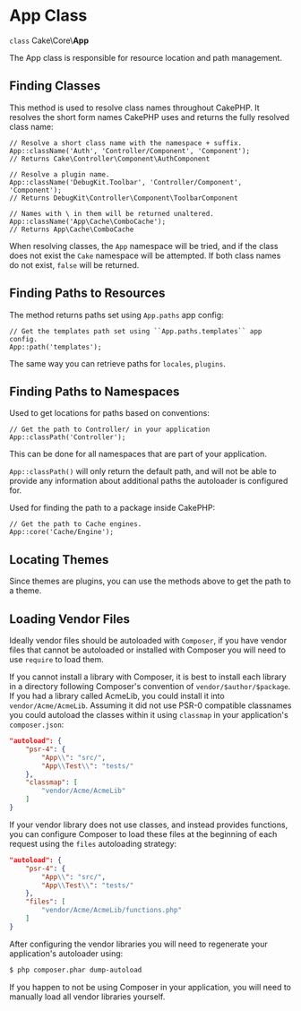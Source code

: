 # App Class

`class` Cake\\Core\\**App**

The App class is responsible for resource location and path management.

## Finding Classes

This method is used to resolve class names throughout CakePHP. It resolves
the short form names CakePHP uses and returns the fully resolved class name:

    // Resolve a short class name with the namespace + suffix.
    App::className('Auth', 'Controller/Component', 'Component');
    // Returns Cake\Controller\Component\AuthComponent

    // Resolve a plugin name.
    App::className('DebugKit.Toolbar', 'Controller/Component', 'Component');
    // Returns DebugKit\Controller\Component\ToolbarComponent

    // Names with \ in them will be returned unaltered.
    App::className('App\Cache\ComboCache');
    // Returns App\Cache\ComboCache

When resolving classes, the `App` namespace will be tried, and if the
class does not exist the `Cake` namespace will be attempted. If both
class names do not exist, `false` will be returned.

## Finding Paths to Resources

The method returns paths set using `App.paths` app config:

    // Get the templates path set using ``App.paths.templates`` app config.
    App::path('templates');

The same way you can retrieve paths for `locales`, `plugins`.

## Finding Paths to Namespaces

Used to get locations for paths based on conventions:

    // Get the path to Controller/ in your application
    App::classPath('Controller');

This can be done for all namespaces that are part of your application.

`App::classPath()` will only return the default path, and will not be able to
provide any information about additional paths the autoloader is configured
for.

Used for finding the path to a package inside CakePHP:

    // Get the path to Cache engines.
    App::core('Cache/Engine');

## Locating Themes

Since themes are plugins, you can use the methods above to get the path to
a theme.

## Loading Vendor Files

Ideally vendor files should be autoloaded with `Composer`, if you have vendor
files that cannot be autoloaded or installed with Composer you will need to use
`require` to load them.

If you cannot install a library with Composer, it is best to install each library in
a directory following Composer's convention of `vendor/$author/$package`.
If you had a library called AcmeLib, you could install it into
`vendor/Acme/AcmeLib`. Assuming it did not use PSR-0 compatible classnames
you could autoload the classes within it using `classmap` in your
application's `composer.json`:

``` json
"autoload": {
    "psr-4": {
        "App\\": "src/",
        "App\\Test\\": "tests/"
    },
    "classmap": [
        "vendor/Acme/AcmeLib"
    ]
}
```

If your vendor library does not use classes, and instead provides functions, you
can configure Composer to load these files at the beginning of each request
using the `files` autoloading strategy:

``` json
"autoload": {
    "psr-4": {
        "App\\": "src/",
        "App\\Test\\": "tests/"
    },
    "files": [
        "vendor/Acme/AcmeLib/functions.php"
    ]
}
```

After configuring the vendor libraries you will need to regenerate your
application's autoloader using:

``` bash
$ php composer.phar dump-autoload
```

If you happen to not be using Composer in your application, you will need to
manually load all vendor libraries yourself.
